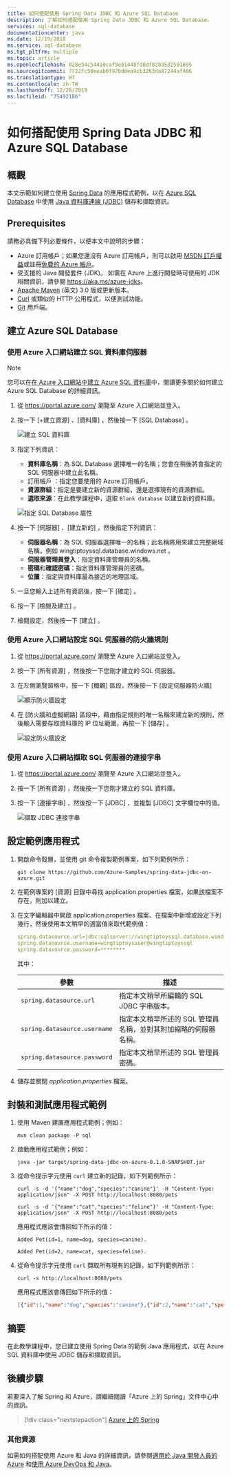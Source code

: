 ```yaml
---
title: 如何搭配使用 Spring Data JDBC 和 Azure SQL Database
description: 了解如何搭配使用 Spring Data JDBC 和 Azure SQL Database。
services: sql-database
documentationcenter: java
ms.date: 12/19/2018
ms.service: sql-database
ms.tgt_pltfrm: multiple
ms.topic: article
ms.openlocfilehash: 028e54c54410caf9e81448fd8df8283532591895
ms.sourcegitcommit: 7722fc50eeab0f97bd0ea9cb3263da87244af406
ms.translationtype: HT
ms.contentlocale: zh-TW
ms.lasthandoff: 12/26/2019
ms.locfileid: "75492186"
---
```

# <a name="how-to-use-spring-data-jdbc-with-azure-sql-database"></a>如何搭配使用 Spring Data JDBC 和 Azure SQL Database

## <a name="overview"></a>概觀

本文示範如何建立使用 [Spring Data] 的應用程式範例，以在 [Azure SQL Database](https://azure.microsoft.com/services/sql-database/) 中使用 [Java 資料庫連線 (JDBC)](https://docs.oracle.com/javase/8/docs/technotes/guides/jdbc/) 儲存和擷取資訊。

## <a name="prerequisites"></a>Prerequisites

請務必具備下列必要條件，以便本文中說明的步驟：

* Azure 訂用帳戶；如果您還沒有 Azure 訂用帳戶，則可以啟用 [MSDN 訂戶權益]或註冊[免費的 Azure 帳戶]。
* 受支援的 Java 開發套件 (JDK)。 如需在 Azure 上進行開發時可使用的 JDK 相關資訊，請參閱 <https://aka.ms/azure-jdks>。
* [Apache Maven](http://maven.apache.org/) \(英文\) 3.0 版或更新版本。
* [Curl](https://curl.haxx.se/) 或類似的 HTTP 公用程式，以便測試功能。
* [Git](https://git-scm.com/downloads) 用戶端。

## <a name="create-an-azure-sql-database"></a>建立 Azure SQL Database

### <a name="create-a-sql-database-server-using-the-azure-portal"></a>使用 Azure 入口網站建立 SQL 資料庫伺服器

> [!NOTE]
> 
> 您可以在[在 Azure 入口網站中建立 Azure SQL 資料庫](/azure/sql-database/sql-database-get-started-portal)中，閱讀更多關於如何建立 Azure SQL Database 的詳細資訊。

1. 從 <https://portal.azure.com/> 瀏覽至 Azure 入口網站並登入。

1. 按一下 [+建立資源]  、[資料庫]  ，然後按一下 [SQL Database]  。

   ![建立 SQL 資料庫][SQL01]

1. 指定下列資訊：

   - **資料庫名稱**：為 SQL Database 選擇唯一的名稱；您會在稍後將會指定的 SQL 伺服器中建立此名稱。
   - 訂用帳戶  ：指定您要使用的 Azure 訂用帳戶。
   - **資源群組**：指定是要建立新的資源群組，還是選擇現有的資源群組。
   - **選取來源**：在此教學課程中，選取 `Blank database` 以建立新的資料庫。

   ![指定 SQL Database 屬性][SQL02]
   
1. 按一下 [伺服器]  、[建立新的]  ，然後指定下列資訊：

   - **伺服器名稱**：為 SQL 伺服器選擇唯一的名稱；此名稱將用來建立完整網域名稱，例如 wingtiptoyssql.database.windows.net  。
   - **伺服器管理員登入**：指定資料庫管理員的名稱。
   - **密碼**和**確認密碼**：指定資料庫管理員的密碼。
   - **位置**：指定與資料庫最為接近的地理區域。


1. 一旦您輸入上述所有資訊後，按一下 [確定]  。

1. 按一下 [檢閱及建立]  。

1. 檢閱設定，然後按一下 [建立]  。

### <a name="configure-a-firewall-rule-for-your-sql-server-using-the-azure-portal"></a>使用 Azure 入口網站設定 SQL 伺服器的防火牆規則

1. 從 <https://portal.azure.com/> 瀏覽至 Azure 入口網站並登入。

1. 按一下 [所有資源]  ，然後按一下您剛才建立的 SQL 伺服器。

1. 在左側瀏覽窗格中，按一下 [概觀]  區段，然後按一下 [設定伺服器防火牆] 

   ![顯示防火牆設定][SQL06]

1. 在 [防火牆和虛擬網路]  區段中，藉由指定規則的唯一名稱來建立新的規則，然後輸入需要存取資料庫的 IP 位址範圍，再按一下 [儲存]  。

   ![設定防火牆設定][SQL07]

### <a name="retrieve-the-connection-string-for-your-sql-server-using-the-azure-portal"></a>使用 Azure 入口網站擷取 SQL 伺服器的連接字串

1. 從 <https://portal.azure.com/> 瀏覽至 Azure 入口網站並登入。

1. 按一下 [所有資源]  ，然後按一下您剛才建立的 SQL 資料庫。

1. 按一下 [連接字串]  ，然後按一下 [JDBC]  ，並複製 [JDBC] 文字欄位中的值。

   ![擷取 JDBC 連接字串][SQL09]

## <a name="configure-the-sample-application"></a>設定範例應用程式

1. 開啟命令殼層，並使用 git 命令複製範例專案，如下列範例所示：

   ```shell
   git clone https://github.com/Azure-Samples/spring-data-jdbc-on-azure.git
   ```

1. 在範例專案的 [資源]  目錄中尋找 application.properties  檔案，如果該檔案不存在，則加以建立。

1. 在文字編輯器中開啟 application.properties  檔案、在檔案中新增或設定下列幾行，然後使用本文稍早的適當值來取代範例值：

   ```yaml
   spring.datasource.url=jdbc:sqlserver://wingtiptoyssql.database.windows.net:1433;database=wingtiptoys;encrypt=true;trustServerCertificate=false;hostNameInCertificate=*.database.windows.net;loginTimeout=30;
   spring.datasource.username=wingtiptoysuser@wingtiptoyssql
   spring.datasource.password=********
    ```
   其中：

   | 參數 | 描述 |
   |---|---|
   | `spring.datasource.url` | 指定本文稍早所編輯的 SQL JDBC 字串版本。 |
   | `spring.datasource.username` | 指定本文稍早所述的 SQL 管理員名稱，並對其附加縮略的伺服器名稱。 |
   | `spring.datasource.password` | 指定本文稍早所述的 SQL 管理員密碼。 |

1. 儲存並關閉 *application.properties* 檔案。

## <a name="package-and-test-the-sample-application"></a>封裝和測試應用程式範例 

1. 使用 Maven 建置應用程式範例；例如：

   ```shell
   mvn clean package -P sql
   ```

1. 啟動應用程式範例；例如：

   ```shell
   java -jar target/spring-data-jdbc-on-azure-0.1.0-SNAPSHOT.jar
   ```

1. 從命令提示字元使用 `curl` 建立新的記錄，如下列範例所示：

   ```shell
   curl -s -d '{"name":"dog","species":"canine"}' -H "Content-Type: application/json" -X POST http://localhost:8080/pets

   curl -s -d '{"name":"cat","species":"feline"}' -H "Content-Type: application/json" -X POST http://localhost:8080/pets
   ```

   應用程式應該會傳回如下所示的值：

   ```shell
   Added Pet(id=1, name=dog, species=canine).

   Added Pet(id=2, name=cat, species=feline).
   ```

1. 從命令提示字元使用 `curl` 擷取所有現有的記錄，如下列範例所示：

   ```shell
   curl -s http://localhost:8080/pets
   ```
    
   應用程式應該會傳回如下所示的值：

   ```json
   [{"id":1,"name":"dog","species":"canine"},{"id":2,"name":"cat","species":"feline"}]
   ```

## <a name="summary"></a>摘要

在此教學課程中，您已建立使用 Spring Data 的範例 Java 應用程式，以在 Azure SQL 資料庫中使用 JDBC 儲存和擷取資訊。

## <a name="next-steps"></a>後續步驟

若要深入了解 Spring 和 Azure，請繼續閱讀「Azure 上的 Spring」文件中心中的資訊。

> [!div class="nextstepaction"]
> [Azure 上的 Spring](/azure/java/spring-framework)

### <a name="additional-resources"></a>其他資源

如需如何搭配使用 Azure 和 Java 的詳細資訊，請參閱[適用於 Java 開發人員的 Azure] 和[使用 Azure DevOps 和 Java]。

<!-- URL List -->

[適用於 Java 開發人員的 Azure]: /azure/java/
[免費的 Azure 帳戶]: https://azure.microsoft.com/pricing/free-trial/
[使用 Azure DevOps 和 Java]: /azure/devops/
[MSDN 訂戶權益]: https://azure.microsoft.com/pricing/member-offers/msdn-benefits-details/
[Spring Boot]: http://projects.spring.io/spring-boot/
[Spring Data]: https://spring.io/projects/spring-data
[Spring Initializr]: https://start.spring.io/
[Spring Framework]: https://spring.io/

<!-- IMG List -->

[SQL01]: media/configure-spring-data-jdbc-with-azure-sql-server/create-azure-sql-01.png
[SQL02]: media/configure-spring-data-jdbc-with-azure-sql-server/create-azure-sql-02.png
[SQL03]: media/configure-spring-data-jdbc-with-azure-sql-server/create-azure-sql-03.png
[SQL04]: media/configure-spring-data-jdbc-with-azure-sql-server/create-azure-sql-04.png
[SQL05]: media/configure-spring-data-jdbc-with-azure-sql-server/create-azure-sql-05.png
[SQL06]: media/configure-spring-data-jdbc-with-azure-sql-server/create-azure-sql-06.png
[SQL07]: media/configure-spring-data-jdbc-with-azure-sql-server/create-azure-sql-07.png
[SQL08]: media/configure-spring-data-jdbc-with-azure-sql-server/create-azure-sql-08.png
[SQL09]: media/configure-spring-data-jdbc-with-azure-sql-server/create-azure-sql-09.png
